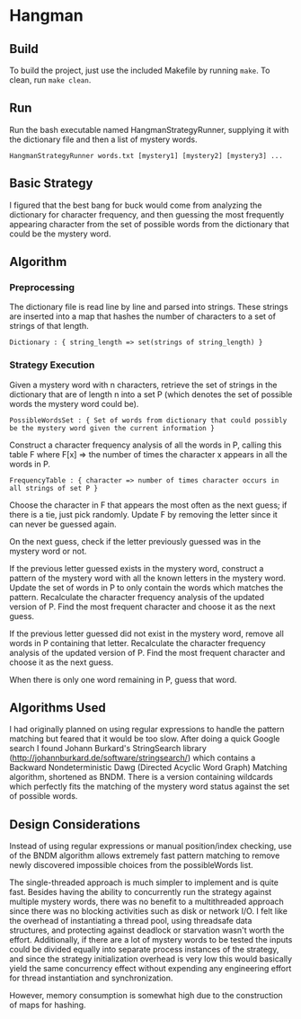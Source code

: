 Hangman
=======

Build
-----

To build the project, just use the included Makefile by running `make`.
To clean, run `make clean`.

Run
---

Run the bash executable named HangmanStrategyRunner, supplying it with the dictionary file and then a list of mystery words.

    HangmanStrategyRunner words.txt [mystery1] [mystery2] [mystery3] ...

Basic Strategy
--------------

I figured that the best bang for buck would come from analyzing the dictionary for character frequency, and then guessing the most frequently appearing character from the set of possible words from the dictionary that could be the mystery word.

Algorithm
---------

### Preprocessing

The dictionary file is read line by line and parsed into strings. These strings are inserted into a map that hashes the number of characters to a set of strings of that length.

    Dictionary : { string_length => set(strings of string_length) }

### Strategy Execution

Given a mystery word with n characters, retrieve the set of strings in the dictionary that are of length n into a set P (which denotes the set of possible words the mystery word could be).

    PossibleWordsSet : { Set of words from dictionary that could possibly be the mystery word given the current information }

Construct a character frequency analysis of all the words in P, calling this table F where F[x] => the number of times the character x appears in all the words in P.

    FrequencyTable : { character => number of times character occurs in all strings of set P }

Choose the character in F that appears the most often as the next guess; if there is a tie, just pick randomly.
Update F by removing the letter since it can never be guessed again.

On the next guess, check if the letter previously guessed was in the mystery word or not.

If the previous letter guessed exists in the mystery word, construct a pattern of the mystery word with all the known letters in the mystery word.
Update the set of words in P to only contain the words which matches the pattern.
Recalculate the character frequency analysis of the updated version of P.
Find the most frequent character and choose it as the next guess.

If the previous letter guessed did not exist in the mystery word, remove all words in P containing that letter.
Recalculate the character frequency analysis of the updated version of P.
Find the most frequent character and choose it as the next guess.

When there is only one word remaining in P, guess that word.

Algorithms Used
---------------

I had originally planned on using regular expressions to handle the pattern matching but feared that it would be too slow.
After doing a quick Google search I found Johann Burkard's StringSearch library (http://johannburkard.de/software/stringsearch/)
which contains a Backward Nondeterministic Dawg (Directed Acyclic Word Graph) Matching algorithm, shortened as BNDM.
There is a version containing wildcards which perfectly fits the matching of the mystery word status against the set of possible words.

Design Considerations
---------------------

Instead of using regular expressions or manual position/index checking, use of the BNDM algorithm allows extremely fast pattern matching to remove newly discovered impossible choices from the possibleWords list.

The single-threaded approach is much simpler to implement and is quite fast. Besides having the ability to concurrently run the strategy against multiple mystery words, there was no benefit to a multithreaded approach since there was no blocking activities such as disk or network I/O. I felt like the overhead of instantiating a thread pool, using threadsafe data structures, and protecting against deadlock or starvation wasn't worth the effort. Additionally, if there are a lot of mystery words to be tested the inputs could be divided equally into separate process instances of the strategy, and since the strategy initialization overhead is very low this would basically yield the same concurrency effect without expending any engineering effort for thread instantiation and synchronization.

However, memory consumption is somewhat high due to the construction of maps for hashing.
